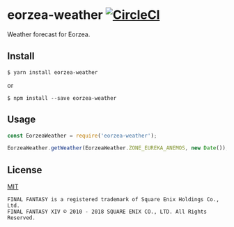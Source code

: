 # eorzea-weather [![CircleCI](https://circleci.com/gh/flowercartelet/eorzea-weather.svg?style=shield)](https://circleci.com/gh/flowercartelet/eorzea-weather)

Weather forecast for Eorzea.

## Install

```console
$ yarn install eorzea-weather
```

or

```console
$ npm install --save eorzea-weather
```

## Usage

```javascript
const EorzeaWeather = require('eorzea-weather');

EorzeaWeather.getWeather(EorzeaWeather.ZONE_EUREKA_ANEMOS, new Date()); // Gales
```

## License

[MIT](LICENSE)

```plain
FINAL FANTASY is a registered trademark of Square Enix Holdings Co., Ltd.
FINAL FANTASY XIV © 2010 - 2018 SQUARE ENIX CO., LTD. All Rights Reserved.
```
